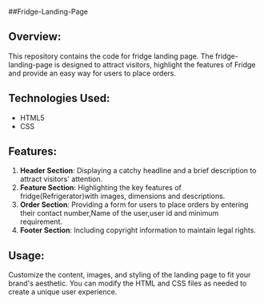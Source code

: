 ##Fridge-Landing-Page

## Overview:
This repository contains the code for fridge landing page. The fridge-landing-page is designed to attract visitors, highlight the features of Fridge and provide an easy way for users to place orders.

## Technologies Used:
- HTML5
- CSS

## Features:
1. **Header Section**: Displaying a catchy headline and a brief description to attract visitors' attention.
2. **Feature Section**: Highlighting the key features of fridge(Refrigerator)with images, dimensions and descriptions.
3. **Order Section**: Providing a form for users to place orders by entering their contact number,Name of the user,user id and minimum requirement.
4. **Footer Section**: Including copyright information to maintain legal rights.

## Usage:
Customize the content, images, and styling of the landing page to fit your brand's aesthetic. You can modify the HTML and CSS files as needed to create a unique user experience.

